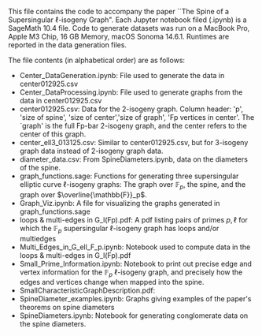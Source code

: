 This file contains the code to accompany the paper ``The Spine of a Supersingular $\ell$-isogeny Graph". 
Each Jupyter notebook filed (.ipynb) is a SageMath 10.4 file. 
Code to generate datasets was run on a MacBook Pro, Apple M3 Chip, 16 GB Memory, macOS Sonoma 14.6.1.
Runtimes are reported in the data generation files.

The file contents (in alphabetical order) are as follows:

* Center_DataGeneration.ipynb: File used to generate the data in center012925.csv
* Center_DataProcessing.ipynb: File used to generate graphs from the data in center012925.csv
* center012925.csv: Data for the 2-isogeny graph. Column header: 'p', 'size of spine', 'size of center','size of graph', 'Fp vertices in center'. The `graph' is the full Fp-bar 2-isogeny graph, and the center refers to the center of this graph.
* center_ell3_013125.csv: Similar to center012925.csv, but for 3-isogeny graph data instead of 2-isogeny graph data.
* diameter_data.csv: From SpineDiameters.ipynb, data on the diameters of the spine.
* graph_functions.sage: Functions for generating three supersingular elliptic curve $\ell$-isogeny graphs: The graph over $\mathbb{F}_p$, the spine, and the graph over $\overline{\mathbb{F}}_p$.
* Graph_Viz.ipynb: A file for visualizing the graphs generated in graph_functions.sage
* loops & multi-edges in G_l(Fp).pdf: A pdf listing pairs of primes $p,\ell$ for which the $\mathbb{F}_p$ supersingular $\ell$-isogeny graph has loops and/or multiedges
* Multi_Edges_in_G_ell_F_p.ipynb: Notebook used to compute data in the loops & multi-edges in G_l(Fp).pdf
* Small_Prime_Information.ipynb: Notebook to print out precise edge and vertex information for the $\mathbb{F}_p$ $\ell$-isogeny graph, and precisely how the edges and vertices change when mapped into the spine. 
* SmallCharacteristicGraphDescription.pdf:
* SpineDiameter_examples.ipynb: Graphs giving examples of the paper's theorems on spine diameters
* SpineDiameters.ipynb: Notebook for generating conglomerate data on the spine diameters. 